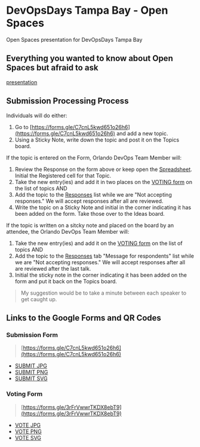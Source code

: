 # DevOpsDays Tampa Bay - Open Spaces

Open Spaces presentation for DevOpsDays Tampa Bay

## Everything you wanted to know about Open Spaces but afraid to ask

[presentation](presentation.html)

## Submission Processing Process

Individuals will do either:

1. Go to [https://forms.gle/C7cnL5kwd651o26h6](https://forms.gle/C7cnL5kwd651o26h6) and add a new topic.
2. Using a Sticky Note, write down the topic and post it on the Topics board.

If the topic is entered on the Form, Orlando DevOps Team Member will:

1. Review the Response on the form above or keep open the [Spreadsheet](https://docs.google.com/spreadsheets/d/1idAK93lLRrdOPwoq2JgLTFsc7mLlnszWMPsUJ-zGIUk/edit?usp=drive_link). Initial the Registered cell for that Topic.
2. Take the new entry(ies) and add it in two places on the [VOTING form](https://docs.google.com/forms/d/1s_DSmhuCaaf9k94K7VTHVB2B2cPGWm3HrAnRF7iEJcw/edit) on the list of topics AND
3. Add the topic to the [Responses](https://docs.google.com/forms/d/1s_DSmhuCaaf9k94K7VTHVB2B2cPGWm3HrAnRF7iEJcw/edit#responses) list while we are "Not accepting responses." We will accept responses after all are reviewed.
4. Write the topic on a Sticky Note and initial in the corner indicating it has been added on the form. Take those over to the Ideas board.

If the topic is written on a sitcky note and placed on the board by an attendee, the Orlando DevOps Team Member will:

1. Take the new entry(ies) and add it on the [VOTING form](https://docs.google.com/forms/d/1s_DSmhuCaaf9k94K7VTHVB2B2cPGWm3HrAnRF7iEJcw/edit) on the list of topics AND
2. Add the topic to the [Responses](https://docs.google.com/forms/d/1s_DSmhuCaaf9k94K7VTHVB2B2cPGWm3HrAnRF7iEJcw/edit#responses) tab "Message for respondents" list while we are "Not accepting responses." We will accept responses after all are reviewed after the last talk.
3. Initial the sticky note in the corner indicating it has been added on the form and put it back on the Topics board.

> My suggestion would be to take a minute between each speaker to get caught up.

## Links to the Google Forms and QR Codes

### Submission Form

> [https://forms.gle/C7cnL5kwd651o26h6](https://forms.gle/C7cnL5kwd651o26h6)

- [SUBMIT JPG](./assets/qr-submit.jpeg)
- [SUBMIT PNG](./assets/qr-submit.png)
- [SUBMIT SVG](./assets/qr-submit.svg)

### Voting Form

> [https://forms.gle/3rFrVwwrTKDX8ebT9](https://forms.gle/3rFrVwwrTKDX8ebT9)

- [VOTE JPG](./assets/qr-vote.jpeg)
- [VOTE PNG](./assets/qr-vote.png)
- [VOTE SVG](./assets/qr-vote.svg)
